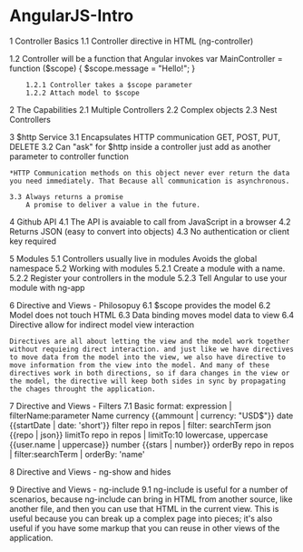 # AngularJS-Intro

1 Controller Basics
	1.1 Controller directive in HTML (ng-controller) 
		<div ng-app>
			<div ng-controller="MainController">
			</div>
		</div>
	1.2 Controller will be a function that Angular invokes
		var MainController = function ($scope) {
			$scope.message = "Hello!";
		}

		1.2.1 Controller takes a $scope parameter
		1.2.2 Attach model to $scope

2 The Capabilities
	2.1 Multiple Controllers
	2.2 Complex objects
	2.3 Nest Controllers

3 $http Service
	3.1 Encapsulates HTTP communication
		GET, POST, PUT, DELETE
	3.2 Can "ask" for $http inside a controller
		just add as another parameter to controller function
	
	*HTTP Communication methods on this object never ever return the data you need immediately. That Because all communication is asynchronous.

	3.3 Always returns a promise
		A promise to deliver a value in the future.

4 Github API
	4.1 The API is avaiable to call from JavaScript in a browser
	4.2 Returns JSON (easy to convert into objects)
	4.3 No authentication or client key required

5 Modules
	5.1 Controllers usually live in modules
		Avoids the global namespace
	5.2 Working with modules
		5.2.1 Create a module with a name.
		5.2.2 Register your controllers in the module
		5.2.3 Tell Angular to use your module with ng-app

6 Directive and Views - Philosopuy
	6.1 $scope provides the model
	6.2 Model does not touch HTML
	6.3 Data binding moves model data to view
	6.4 Directive allow for indirect model view interaction

	Directives are all about letting the view and the model work together without requieing direct interaction. and just like we have directives to move data from the model into the view, we also have directive to move information from the view into the model. And many of these directives work in both directions, so if dara changes in the view or the model, the directive will keep both sides in sync by propagating the chages throught the application.

7 Directive and Views - Filters
	7.1 Basic format: expression | filterName:parameter
		Name
		currency				{{ammount | currency: "USD$"}}
		date					{{startDate | date: 'short'}}
		filter 					repo in repos | filter: searchTerm
		json 					{{repo | json}}
		limitTo					repo in repos | limitTo:10
		lowercase, uppercase	{{user.name | uppercase}}
		number					{{stars | number}}
		orderBy					repo in repos | filter:searchTerm | orderBy: 'name'

8 Directive and Views - ng-show and hides

9 Directive and Views - ng-include
	9.1 ng-include is useful for a number of scenarios, because ng-include can bring in HTML from another source, like another file, and then you can use that HTML in the current view. This is useful because you can break up a complex page into pieces; it's also useful if you have some markup that you can reuse in other views of the application.















